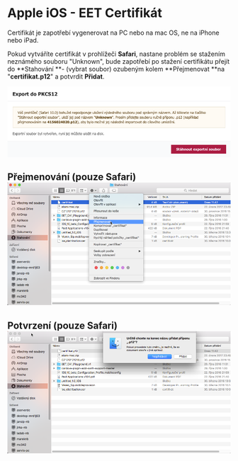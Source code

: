 # Apple iOS - EET Certifikát

Certifikát je zapotřebí vygenerovat na PC nebo na mac OS, ne na iPhone nebo iPad.

Pokud vytváříte certifikát v prohlížeči **Safari**, nastane problém se stažením neznámého souboru "Unknown", bude zapotřebí po stažení certifikátu přejít do **Stahování **- \(vybrat soubor\) ozubeným kolem **Přejmenovat **na "**certifikat.p12**" a potvrdit **Přidat**.

![](/img/apple/safari-certifikat.png)

## Přejmenování \(pouze Safari\) ![](img/apple/apple-p12.png)

## Potvrzení \(pouze Safari\)![](img/apple/apple-p12-2.png)



